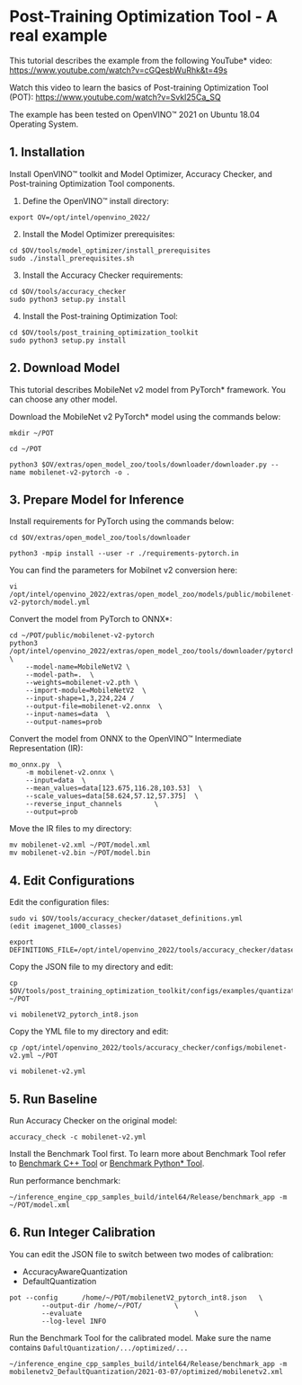 # Post-Training Optimization Tool - A real example

This tutorial describes the example from the following YouTube* video:
https://www.youtube.com/watch?v=cGQesbWuRhk&t=49s


Watch this video to learn the basics of Post-training Optimization Tool (POT): 
   https://www.youtube.com/watch?v=SvkI25Ca_SQ   

The example has been tested on OpenVINO™ 2021 on Ubuntu 18.04 Operating System.


## 1. Installation

Install OpenVINO™ toolkit and Model Optimizer, Accuracy Checker, and Post-training Optimization Tool components.

1. Define the OpenVINO™ install directory:
```
export OV=/opt/intel/openvino_2022/
```
2. Install the Model Optimizer prerequisites:
```
cd $OV/tools/model_optimizer/install_prerequisites
sudo ./install_prerequisites.sh
```
3. Install the Accuracy Checker requirements:
```
cd $OV/tools/accuracy_checker
sudo python3 setup.py install
```
4. Install the Post-training Optimization Tool:
```
cd $OV/tools/post_training_optimization_toolkit
sudo python3 setup.py install
```

## 2. Download Model

This tutorial describes MobileNet v2 model from PyTorch* framework. You can choose any other model. 

Download the MobileNet v2 PyTorch* model using the commands below:
```
mkdir ~/POT
```
```
cd ~/POT
```
```
python3 $OV/extras/open_model_zoo/tools/downloader/downloader.py --name mobilenet-v2-pytorch -o .
```

## 3. Prepare Model for Inference

Install requirements for PyTorch using the commands below:
```
cd $OV/extras/open_model_zoo/tools/downloader
```
```
python3 -mpip install --user -r ./requirements-pytorch.in
```

You can find the parameters for Mobilnet v2 conversion here:
```
vi /opt/intel/openvino_2022/extras/open_model_zoo/models/public/mobilenet-v2-pytorch/model.yml
```

Convert the model from PyTorch to ONNX*:
```
cd ~/POT/public/mobilenet-v2-pytorch
python3 /opt/intel/openvino_2022/extras/open_model_zoo/tools/downloader/pytorch_to_onnx.py  \
    --model-name=MobileNetV2 \
    --model-path=.  \
    --weights=mobilenet-v2.pth \
    --import-module=MobileNetV2  \
    --input-shape=1,3,224,224 /
    --output-file=mobilenet-v2.onnx  \
    --input-names=data  \
    --output-names=prob

```
Convert the model from ONNX to the OpenVINO™ Intermediate Representation (IR):
```
mo_onnx.py  \
    -m mobilenet-v2.onnx \  
    --input=data  \
    --mean_values=data[123.675,116.28,103.53]  \
    --scale_values=data[58.624,57.12,57.375]  \
    --reverse_input_channels        \
    --output=prob  
```

Move the IR files to my directory:

```
mv mobilenet-v2.xml ~/POT/model.xml
mv mobilenet-v2.bin ~/POT/model.bin
```

## 4. Edit Configurations 

Edit the configuration files:
```
sudo vi $OV/tools/accuracy_checker/dataset_definitions.yml
(edit imagenet_1000_classes)
```
```
export DEFINITIONS_FILE=/opt/intel/openvino_2022/tools/accuracy_checker/dataset_definitions.yml
```

Copy the JSON file to my directory and edit:

```
cp $OV/tools/post_training_optimization_toolkit/configs/examples/quantization/classification/mobilenetV2_pytorch_int8.json ~/POT
```
```
vi mobilenetV2_pytorch_int8.json
```

Copy the YML file to my directory and edit:

```
cp /opt/intel/openvino_2022/tools/accuracy_checker/configs/mobilenet-v2.yml ~/POT
```
```
vi mobilenet-v2.yml
```

## 5. Run Baseline 

Run Accuracy Checker on the original model:

```
accuracy_check -c mobilenet-v2.yml
```

Install the Benchmark Tool first. To learn more about Benchmark Tool refer to [Benchmark C++ Tool](https://docs.openvinotoolkit.org/latest/openvino_inference_engine_samples_benchmark_app_README.html)
 or [Benchmark Python* Tool](https://docs.openvinotoolkit.org/latest/openvino_inference_engine_tools_benchmark_tool_README.html).

Run performance benchmark:
```
~/inference_engine_cpp_samples_build/intel64/Release/benchmark_app -m ~/POT/model.xml
```

## 6. Run Integer Calibration

You can edit the JSON file to switch between two modes of calibration:

 -  AccuracyAwareQuantization
 -  DefaultQuantization


```
pot --config      /home/~/POT/mobilenetV2_pytorch_int8.json   \
        --output-dir /home/~/POT/        \ 
        --evaluate                            \
        --log-level INFO 
```

Run the Benchmark Tool for the calibrated model. Make sure the name contains `DafultQuantization/.../optimized/...`

```
~/inference_engine_cpp_samples_build/intel64/Release/benchmark_app -m mobilenetv2_DefaultQuantization/2021-03-07/optimized/mobilenetv2.xml
```
